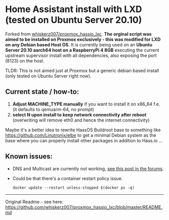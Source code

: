 # Home Assistant install with LXD (tested on Ubuntu Server 20.10)

Forked from [whiskerz007/proxmox_hassio_lxc](https://github.com/whiskerz007/proxmox_hassio_lxc). **The orginal script was aimed to be installed on Proxmox exclusively - this was modified for LXD on any Debian based Host OS**. It is currently being used on an **Ubuntu Server 20.10 aarch64 host on a RaspberryPi 4 8GB** executing the current upstream supervisor install with all dependencies, also exposing the port (8123) on the host.

TLDR: This is not aimed just at Proxmox but a generic debian based install (only tested on Ubuntu Server right now).

## Current state / how-to:

1. **Adjust MACHINE_TYPE manually** if you want to install it on x86_64 f.e. (it defaults to qemuarm-64, no prompt)
2. **select N upon install to keep network connectivity after reboot** (overwriting will remove eth0 and hence the internet connectivity) 

Maybe it's a better idea to rewrite HassOS Buildroot base to something like https://github.com/Linutronix/elbe to get a minimal Debian system as the base where you can properly install other packages in addition to Hass.io ...

## Known issues:

- DNS and Multicast are currently not working, [see this post in the forums](https://community.home-assistant.io/t/running-hassos-as-an-lxd-lxc-virtual-machine/227643/6?u=thiscantbeserious).

- Could be that there's a container restart policy issue.
    ```
    docker update --restart unless-stopped $(docker ps -q)
    ``` 
----

Original Readme - see here: https://github.com/whiskerz007/proxmox_hassio_lxc/blob/master/README.md
